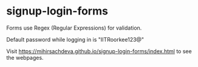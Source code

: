 # signup-login-forms

Forms use Regex (Regular Expressions) for validation.

Default password while logging in is "IITRoorkee123@"

Visit https://mihirsachdeva.github.io/signup-login-forms/index.html to see the webpages.
